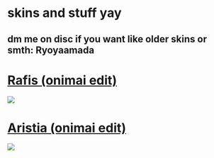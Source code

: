 # skins and stuff yay

dm me on disc if you want like older skins or smth: Ryoyaamada
-------------------------------------------------

# [Rafis (onimai edit)](https://ryoyamadaskins.s-ul.eu/nkyrXA7Y)
![](https://ryoyamadaskins.s-ul.eu/Hi24QmRa)

# [Aristia (onimai edit)](https://ryoyamadaskins.s-ul.eu/DulEkzf7)
![](https://ryoyamadaskins.s-ul.eu/scqlEVrv)

